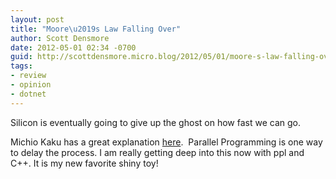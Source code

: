 ```yaml
---
layout: post
title: "Moore\u2019s Law Falling Over"
author: Scott Densmore
date: 2012-05-01 02:34 -0700
guid: http://scottdensmore.micro.blog/2012/05/01/moore-s-law-falling-over.html
tags:
- review
- opinion
- dotnet
---
```


Silicon is eventually going to give up the ghost on how fast we can go.

Michio Kaku has a great explanation [here](http://gizmodo.com/5906342/how-when-and-why-moores-law-will-finally-collapse).  Parallel Programming is one way to delay the process. I am really getting deep into this now with ppl and C++. It is my new favorite shiny toy!